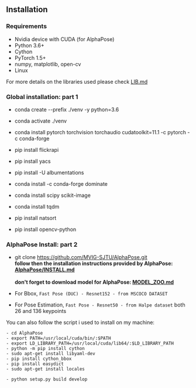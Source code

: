 ## Installation

### Requirements
* Nvidia device with CUDA (for AlphaPose)
* Python 3.6+
* Cython
* PyTorch 1.5+
* numpy, matplotlib, open-cv 
* Linux

For more details on the libraries used please check [LIB.md](./LIB.md)

### Global installation: part 1
* conda create --prefix ./venv -y python=3.6
* conda activate ./venv

* conda install pytorch torchvision torchaudio cudatoolkit=11.1 -c pytorch -c conda-forge
* pip install flickrapi
* pip install yacs
* pip install -U albumentations
* conda install -c conda-forge dominate
* conda install scipy scikit-image
* conda install tqdm
* pip install natsort
* pip install opencv-python


### AlphaPose Install: part 2
* git clone https://github.com/MVIG-SJTU/AlphaPose.git \
**follow then the installation instructions provided by AlphaPose: [AlphaPose/INSTALL.md](https://github.com/MVIG-SJTU/AlphaPose/blob/master/docs/INSTALL.md)** \
\
**don't forget to download model for AlphaPose: [MODEL_ZOO.md](https://github.com/MVIG-SJTU/AlphaPose/blob/master/docs/MODEL_ZOO.md)**

* For Bbox, `Fast Pose (DUC) - Resnet152 - from MSCOCO DATASET`
* For Pose Estimation, `Fast Pose - Resnet50 - from Halpe dataset` both 26 and 136 keypoints

You can also follow the script i used to install on my machine:
```
- cd AlphaPose
- export PATH=/usr/local/cuda/bin/:$PATH
- export LD_LIBRARY_PATH=/usr/local/cuda/lib64/:$LD_LIBRARY_PATH
- python -m pip install cython
- sudo apt-get install libyaml-dev
- pip install cython_bbox
- pip install easydict
- sudo apt-get install locales

- python setup.py build develop
```